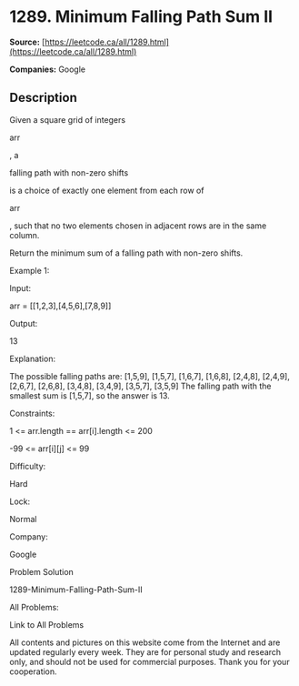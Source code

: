 # 1289. Minimum Falling Path Sum II

**Source:** [https://leetcode.ca/all/1289.html](https://leetcode.ca/all/1289.html)

**Companies:** Google

## Description

Given a square grid of integers

arr

, a

falling path with
            non-zero shifts

is a choice of exactly one element from each row of

arr

, such that no two elements chosen in adjacent rows are in the same
            column.

Return the minimum sum of a falling path with non-zero shifts.

Example 1:

Input:

arr = [[1,2,3],[4,5,6],[7,8,9]]

Output:

13

Explanation:

The possible falling paths are:
[1,5,9], [1,5,7], [1,6,7], [1,6,8],
[2,4,8], [2,4,9], [2,6,7], [2,6,8],
[3,4,8], [3,4,9], [3,5,7], [3,5,9]
The falling path with the smallest sum is [1,5,7], so the answer is 13.

Constraints:

1 <= arr.length == arr[i].length <= 200

-99 <= arr[i][j] <= 99

Difficulty:

Hard

Lock:

Normal

Company:

Google

Problem Solution

1289-Minimum-Falling-Path-Sum-II

All Problems:

Link to All Problems

All contents and pictures on this website come from the Internet and are updated regularly every week. They are for personal study and research only, and should not be used for commercial purposes. Thank you for your cooperation.

